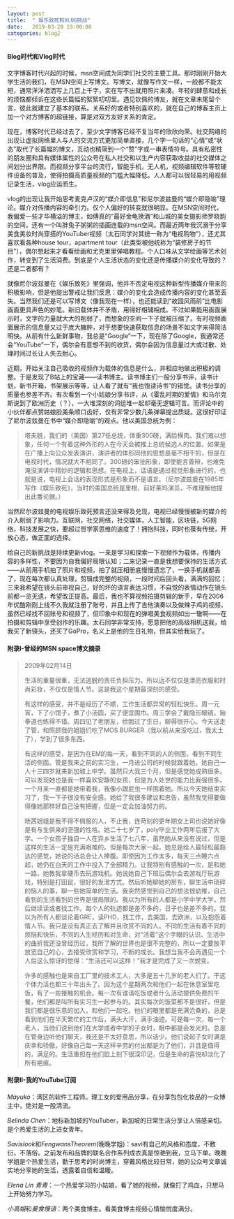 ```yaml
---
layout: post
title:  " 娱乐致死和VLOG挑战"
date:   2019-03-20 19:00:00
categories: blog2
---
```



#### Blog时代和Vlog时代

文字博客时代兴起的时候，msn空间成为同学们社交的主要工具。那时刚刚开始大学生活的我们，在MSN空间上写博文。写博文，就像写作文一样，一般都不能太短，通常洋洋洒洒写上几百上千字，实在写不出就用照片来凑。年轻的肆意和成长的烦恼都倾诉在这些长篇幅的絮絮叨叨里。遇见钦佩的博友，就在文章末尾留个言，彼此就建立了基本的联系。关系好的或者特别喜欢的，就在自己的博客主页上加一个对方博客的超链接，算是对双方友好关系的肯定。

现在，博客时代已经过去了，至少文字博客已经不复当年的欣欣向荣。社交网络的出现让虚拟网络里人与人的交流方式更加简单直接，几个字一句话的“心情”或“状态”取代了长篇幅的博文，互动也精简到一个“赞”字或一串表情符号。具有私密性的朋友圈和具有媒体属性的公众号在私人社交和以生产内容获取收益的社交媒体之间划分出界限。而视频分享平台的流行，智能手机，无人机，视频编辑软件等软硬件设备的普及，使得拍摄高质量视频的门槛大幅降低。人人都可以很轻易的用视频记录生活，vlog应运而生。

vlog的出现让我开始思考麦克卢汉的“媒介即信息”和尼尔波兹曼的“媒介即隐喻”理论。媒介对传播内容的牵引力。仅个人偏好的转变就很明显。在MSN空间时代，我偏爱一些才华横溢的博主，如傅真的“最好金龟换酒”和山城的美女摄影师罗晓韵的空间，还有一个叫胖兔子粥粥的插画连载的msn空间。而最近两年我沉溺于分享美食美妆时尚穿搭的YouTuber视频（太石同学对其统一称为“电视购物”），还尤其喜欢看各种house tour，apartment tour（此类型被他统称为“装修房子的节目”），偶尔想起来才看看绘画和尤克里里弹唱教程。个人口味从文学绘画等艺术创作，转变到了生活消费。到底是个人生活状态的变化还是传播媒介的变化导致的？还是二者都有？

就像尼尔波兹曼在《娱乐致死》里强调，他并不否定电视这种新型传播媒介带来的积极影响，但是他提出警戒让我们反思：媒介的变化会造成传播内容的变化甚至丢失。当然我们还是可以写博文（像我现在一样），也还能读到“故园风雨前”比电影画面更具声色的妙笔。新旧载体并不矛盾，用得好相辅相成。不过如果能用画面展示时，文字的力量就大大的削弱了，而想象的空间一下子就被压缩了。有时视频画面展示的信息量又过于庞大臃肿，对于想要快速获取信息的场景不如文字来得简洁明快。从前有什么新鲜事物，我总是“Google”一下，现在除了Google，我通常还会“YouTube”一下，偶尔会有意想不到的收货，偶尔会因为信息量过大或过散、处理时间过长让人失去耐心。

近期，开始关注自己吸收的视频作为载体的信息是什么，并相应地做出积极的调整。于是发现了B站上的宝藏——读书博主。读书博主们一般分享书评，读书计划，新书开箱，书架展示等等，让人看了就有“我也饱读诗书”的错觉。读书分享的质量也参差不齐。有次看到一个小姑娘分享书评，从《霍乱时期的爱情》和马尔克斯说到了欧洲历史（？），一大堆深刻的词组堆一起却毫无逻辑可言。而评论中的小伙伴都点赞姑娘脸美条顺口齿好，仅有非常少数几条弹幕提出质疑。这很好印证了尼尔波兹曼在书中“媒介即隐喻”的观点。他以美国总统为例：

> 塔夫脱，我们的（美国）第27任总统，体重300磅，满脸横肉。我们难以想象，任何一个有着这种外形的人在今天会被推上总统候选人的位置。如果是在广播上向公众发表演讲，演讲者的体形同他的思想是毫不相干的，但是在电视时代，情况就大不相同了。300磅的笨拙形象，即使能言善辩，也难免淹没演讲中精妙的逻辑和思想。在电视上，话语是通过视觉形象进行的，也就是说，电视上会话的表现形式是形象而不是语言。（尼尔波兹曼在1985年写作《娱乐致死》，当时的美国总统是里根，前好莱坞演员，不难理解他提出此番论据。）

当然尼尔波兹曼的电视娱乐致死预言还没来得及兑现，电视已经慢慢被新的媒介的介入削弱了影响力。互联网，社交网络，社交媒体，人工智能，区块链，5G网络，科技发展之快，要超过哲学家思维的速度了！拥抱科技，同时也葆有传统，开放心态，做正面的选择。

给自己的新挑战是持续更新vlog。一来是学习和探索一下视频作为载体，传播内容的多样性，不要因为自我偏好局限认知；二来记录一直是我想要保持的生活方式——从前用手机拍了照片和视频，拍了就压相册底慢慢遗忘了，一换手机就都丢了，现在每次都认真处理，剪辑成完整的视频，一段时间后回头看，满满的回忆；三来我希望在镜头前审视自己，好的坏的语言表达习惯，不自觉的表情动作在镜头前都一览无遗，希望改正提高。最后，我也不算视频拍摄剪辑的新手，早在2006年优酷刚刚上线不久我就注册了账号，并且上传了吉他演奏以及做辣子鸡的视频，虽然已经找不回账号和视频了，但印象中和现在的弹唱美食视频如出一辙啊——在拍摄和剪辑中享受创作的乐趣。太石同学非常支持，愿意把他的高级相机送我，给我买了新镜头，还买了GoPro，名义上是他的生日礼物，但其实给我玩了。


#### 附录I-曾经的MSN space博文摘录


>2009年02月14日
>
>生活的重量很重，无法逃脱的责任负担压力。所以远不仅仅是漂亮衣服和时尚彩妆，不仅仅是情人节。这是我这个星期最深刻的感受。
>
>有这样的感受，并不是经历了不顺，工作生活都异常的轻松快乐。周一元宵，下了小馆子，煮了小汤圆，买了便宜围巾。周三学会了戴隐形眼镜，跆拳道也练得不错。周四见了老朋友，给囡过了生日，聊得很开心。今天送走了管，和照顾我的姐姐们吃了MOS BURGER（我以前从来没吃过，我太土了），学到了很多东西。
>
>有这样的感受，是因为在EM的每一天，看到不同的人的侧面，看到不同生活的侧面。管是我来之前的实习生，一月进公司的时候就跟着她。她自己一人十三四岁就来新加坡上中学。虽然只大我三个月，但是感觉她成熟很多。可以发现她也是我一样喜欢安静的女孩，但是为人处世的能力比我强很多。一个月来一直都是她带着我，我像小跟屁虫一样围着她。所以今天她结束实习了，我一下子很没有安全感。她给了我很多建议和忠告，虽然我觉得要做得像她那样好自己没有把握，但是一定会加油努力的。
>
>晓茜姐姐是我不得不佩服的人，不止我，连苛刻的更年期女上司也说她好像是有与生俱来的坚强的性格。她二十七岁了，poly毕业工作两年后报了大学。一个女孩子独自一人在异乡生活了七八年，虽然她从来没有说过，但是这样的生活一定是充满艰难的。但是每次大家一起，她总是给人最轻松最豁达的感觉，她说的话总会让人捧腹。即使因为工作太多，每天三点睡六点起，她仍在白天的工作中投入了全部精力。让我特别有感触的一次，是和她一路，她教我拿硬币去玩游戏机。她说她自己下班后偶尔会去游戏厅玩游戏，特别是打田鼠，很好的发泄方式。然后听她聊她的房东，聊生活中琐碎的恼人的事，聊一些她简单的生活。我突然感觉到自己的想法很幼稚，自己看到的生活看到的世界是很局限的。我以为所有的人都是小学中学大学，然后继续读或者找工作。每个人的轨迹都是差不多的，日子也是差不多的。我以为所有人都谈论着GRE，读PHD，找工作，去美国，去欧洲，以及抱怨着情人节。我只是没有真正去了解并且欣赏不同的人。不同的生活有着不同的烦恼和快乐，不同的人生经历和对生命，对“活着”这个字眼的认识。生活中的曲折我还没曾经历过，我所了解的世界也是很不完整的，所以一定要放平放宽自己的心，去接受欣赏和学习，不断的成长。我想当我不会再遇见一个人后这么惊讶的觉得：“生活还可以这样！”我才是完成了又一次蜕变。
>
>许多的感触也是来自工厂里的技术工人，大多是五十几岁的老人们了。干这个体力活也都三十年出头了。因为这个星期两次和他们一起在休息室里吃饭，有了一些接触的机会。每一次有谁请吃饭或者什么活动提供免费的午餐，他们都是叫所有实习生一起参与的。其实每次的饭菜都不是很好，但是我们都是很乐意的加入，和他们一起吃。他们的眼里都是充满沧桑的，总是看到他们在半天繁忙的工作后，满头大汗，满手油迹。可是每一次，每一个老人，当他们说到他们在大学或者中学的子女时，眼中都是会发光的。总是在管身边听他们聊天，我还是不太好意思，所以话少。他们说起子女时满是庆幸和骄傲，好像自己每一天这样辛劳的付出都是为了他们，并且是值得的，满足的。生活重担在他们脸上刻下很深印记，但是生命的喜悦却淡化了所有疤痕。


#### 附录II-我的YouTube订阅

*Mayuko*：湾区的软件工程师。理工女的爱用品分享，在分享包包化妆品的一众博主中，绝对是一股清流。


*Belinda Chen*：地标新加坡的YouTuber，新加坡的日常生活分享让人倍感亲切。是个热爱生活的上进女青年。


*Savislook*和*FengwansTheorem*(晚晚学姐)：savi有自己的风格和态度，不敷衍，不落俗。之前发布和品牌的联名合作系列成衣真是惊艳到我，立马下单。晚晚学姐是个热爱生活，勤于思考的时尚博主，穿戴风格比较日常，她的公众号文章诚实地分享她的生活，透露着自信和温暖。


*Elena Lin 青青*：一个热爱学习的小姑娘，看了她的视频，就像打了鸡血，只想马上开始努力学习。


*小高姐*和*曼食慢语*：两个美食博主。看美食博主视频心情愉悦度满分。
